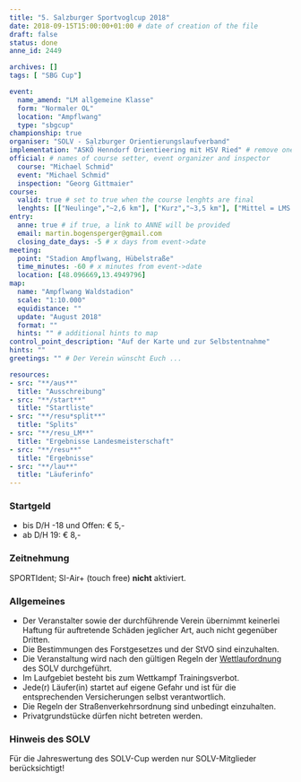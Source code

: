 ```yaml
---
title: "5. Salzburger Sportvoglcup 2018"
date: 2018-09-15T15:00:00+01:00 # date of creation of the file
draft: false
status: done
anne_id: 2449

archives: []
tags: [ "SBG Cup"]

event:
  name_amend: "LM allgemeine Klasse"
  form: "Normaler OL"
  location: "Ampflwang"
  type: "sbgcup"
championship: true
organiser: "SOLV - Salzburger Orientierungslaufverband"
implementation: "ASKÖ Henndorf Orientieering mit HSV Ried" # remove one of the 3 options
official: # names of course setter, event organizer and inspector
  course: "Michael Schmid"
  event: "Michael Schmid"
  inspection: "Georg Gittmaier"
course:
  valid: true # set to true when the course lenghts are final
  lenghts: [["Neulinge","~2,6 km"], ["Kurz","~3,5 km"], ["Mittel = LMS D","~4,9 km"], ["Lang = LMS H","~7,1 km"]]
entry:
  anne: true # if true, a link to ANNE will be provided
  email: martin.bogensperger@gmail.com
  closing_date_days: -5 # x days from event->date
meeting:
  point: "Stadion Ampflwang, Hübelstraße"
  time_minutes: -60 # x minutes from event->date
  location: [48.096669,13.4949796]
map:
  name: "Ampflwang Waldstadion"
  scale: "1:10.000"
  equidistance: ""
  update: "August 2018"
  format: ""
  hints: "" # additional hints to map
control_point_description: "Auf der Karte und zur Selbstentnahme"
hints: ""
greetings: "" # Der Verein wünscht Euch ...

resources:
- src: "**/aus**"
  title: "Ausschreibung"
- src: "**/start**"
  title: "Startliste"
- src: "**/resu*split**"
  title: "Splits"
- src: "**/resu_LM**"
  title: "Ergebnisse Landesmeisterschaft"
- src: "**/resu**"
  title: "Ergebnisse"
- src: "**/lau**"
  title: "Läuferinfo"
---
```


### Startgeld

- bis D/H -18 und Offen: € 5,-
- ab D/H 19: € 8,-

### Zeitnehmung

SPORTIdent; SI-Air+ (touch free) **nicht** aktiviert.

### Allgemeines

- Der Veranstalter sowie der durchführende Verein übernimmt keinerlei Haftung für auftretende Schäden jeglicher Art, auch nicht gegenüber Dritten.
- Die Bestimmungen des Forstgesetzes und der StVO sind einzuhalten.
- Die Veranstaltung wird nach den gültigen Regeln der [Wettlaufordnung](../../wettlaufordnung) des SOLV durchgeführt.
- Im Laufgebiet besteht bis zum Wettkampf Trainingsverbot.
- Jede\(r) Läufer(in) startet auf eigene Gefahr und ist für die entsprechenden Versicherungen selbst verantwortlich.
- Die Regeln der Straßenverkehrsordnung sind unbedingt einzuhalten.
- Privatgrundstücke dürfen nicht betreten werden.

### Hinweis des SOLV
Für die Jahreswertung des SOLV-Cup werden nur SOLV-Mitglieder berücksichtigt!